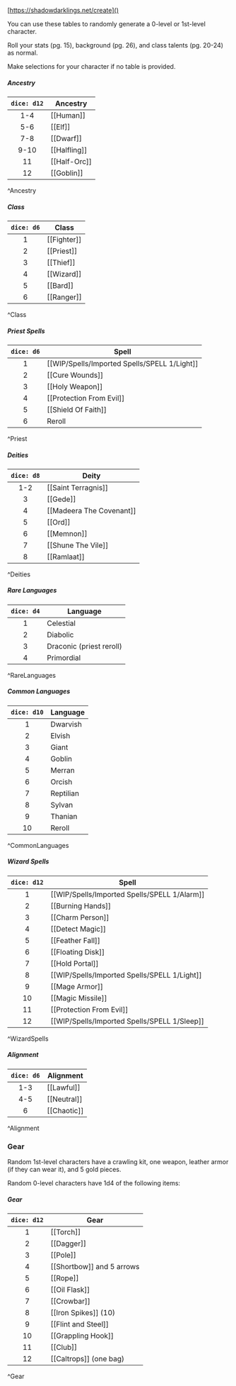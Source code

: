 [https://shadowdarklings.net/create]()

You can use these tables to randomly generate a 0-level or 1st-level character.

Roll your stats (pg. 15), background (pg. 26), and class talents (pg. 20-24) as normal.

Make selections for your character if no table is provided.

##### Ancestry
| `dice: d12` | Ancestry     |
|:-----------:| ------------ |
|     1-4     | [[Human]]    |
|     5-6     | [[Elf]]      |
|     7-8     | [[Dwarf]]    |
|    9-10     | [[Halfling]] |
|     11      | [[Half-Orc]] |
|     12      | [[Goblin]]   |
^Ancestry

##### Class
| `dice: d6` | Class       |
|:----------:| ----------- |
|     1      | [[Fighter]] |
|     2      | [[Priest]]  |
|     3      | [[Thief]]   |
|     4      | [[Wizard]]  |
|     5      | [[Bard]]    |
|     6      | [[Ranger]]  |
^Class

##### Priest Spells
| `dice: d6` | Spell                    |
|:----------:| ------------------------ |
|     1      | [[WIP/Spells/Imported Spells/SPELL 1/Light]]                |
|     2      | [[Cure Wounds]]          |
|     3      | [[Holy Weapon]]          |
|     4      | [[Protection From Evil]] |
|     5      | [[Shield Of Faith]]      |
|     6      | Reroll                   |
^Priest

##### Deities
| `dice: d8` | Deity                    |
|:----------:| ------------------------ |
|    1-2     | [[Saint Terragnis]]      |
|     3      | [[Gede]]                 |
|     4      | [[Madeera The Covenant]] |
|     5      | [[Ord]]                  |
|     6      | [[Memnon]]               |
|     7      | [[Shune The Vile]]       |
|     8      | [[Ramlaat]]              |
^Deities

##### Rare Languages
| `dice: d4` | Language                 |
|:----------:| ------------------------ |
|     1      | Celestial                |
|     2      | Diabolic                 |
|     3      | Draconic (priest reroll) |
|     4      | Primordial               |
^RareLanguages

##### Common Languages
| `dice: d10` | Language     |
|:-----------:| ------------ |
|      1      | Dwarvish     |
|      2      | Elvish       |
|      3      | Giant        |
|      4      | Goblin       |
|      5      | Merran       |
|      6      | Orcish       |
|      7      | Reptilian    |
|      8      | Sylvan       |
|      9      | Thanian      |
|     10      | Reroll       |
^CommonLanguages

##### Wizard Spells
| `dice: d12` | Spell                    |
|:-----------:| ------------------------ |
|      1      | [[WIP/Spells/Imported Spells/SPELL 1/Alarm]]                |
|      2      | [[Burning Hands]]        |
|      3      | [[Charm Person]]         |
|      4      | [[Detect Magic]]         |
|      5      | [[Feather Fall]]         |
|      6      | [[Floating Disk]]        |
|      7      | [[Hold Portal]]          |
|      8      | [[WIP/Spells/Imported Spells/SPELL 1/Light]]                |
|      9      | [[Mage Armor]]           |
|     10      | [[Magic Missile]]        |
|     11      | [[Protection From Evil]] |
|     12      | [[WIP/Spells/Imported Spells/SPELL 1/Sleep]]                |
^WizardSpells

##### Alignment
| `dice: d6` | Alignment   |
|:----------:| ----------- |
|    1-3     | [[Lawful]]  |
|    4-5     | [[Neutral]] |
|     6      | [[Chaotic]] |
^Alignment

### Gear
Random 1st-level characters have a crawling kit, one weapon, leather armor (if they can wear it), and 5 gold pieces.

Random 0-level characters have 1d4 of the following items:

##### Gear
| `dice: d12` | Gear                      |
|:-----------:| ------------------------- |
|      1      | [[Torch]]                 |
|      2      | [[Dagger]]                |
|      3      | [[Pole]]                  |
|      4      | [[Shortbow]] and 5 arrows |
|      5      | [[Rope]]                  |
|      6      | [[Oil Flask]]             |
|      7      | [[Crowbar]]               |
|      8      | [[Iron Spikes]] (10)      |
|      9      | [[Flint and Steel]]       |
|     10      | [[Grappling Hook]]        |
|     11      | [[Club]]                  |
|     12      | [[Caltrops]] (one bag)    |
^Gear

